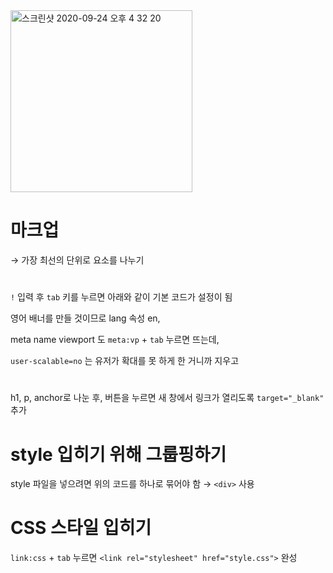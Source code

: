 <img width="291" alt="스크린샷 2020-09-24 오후 4 32 20" src="https://user-images.githubusercontent.com/45806836/94114595-85f7c580-fe83-11ea-95e6-d1464f51a298.png">



# 마크업

→ 가장 최선의 단위로 요소를 나누기

# <head>

`!` 입력 후 `tab` 키를 누르면 아래와 같이 기본 코드가 설정이 됨

영어 배너를 만들 것이므로 lang 속성 en, 

meta name viewport 도 `meta:vp` + `tab` 누르면 뜨는데, 

`user-scalable=no` 는 유저가 확대를 못 하게 한 거니까 지우고

# <body>

h1, p, anchor로 나눈 후, 버튼을 누르면 새 창에서 링크가 열리도록 `target="_blank"` 추가


# style 입히기 위해 그룹핑하기

style 파일을 넣으려면 위의 코드를 하나로 묶어야 함 → `<div>` 사용

# CSS 스타일 입히기

`link:css` + `tab` 누르면 ```<link rel="stylesheet" href="style.css">``` 완성
